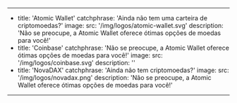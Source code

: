 ---
- title: 'Atomic Wallet'
  catchphrase: 'Ainda não tem uma carteira de criptomoedas?'
  image: 
    src: '/img/logos/atomic-wallet.svg'
  description: 'Não se preocupe, a Atomic Wallet oferece ótimas opções de moedas para você!'
- title: 'Coinbase'
  catchphrase: 'Não se preocupe, a Atomic Wallet oferece ótimas opções de moedas para você!'
  image: 
    src: '/img/logos/coinbase.svg'
  description: ''
- title: 'NovaDAX'
  catchphrase: 'Ainda não tem criptomoedas?'
  image: 
    src: '/img/logos/novadax.png'
  description: 'Não se preocupe, a Atomic Wallet oferece ótimas opções de moedas para você!'
---